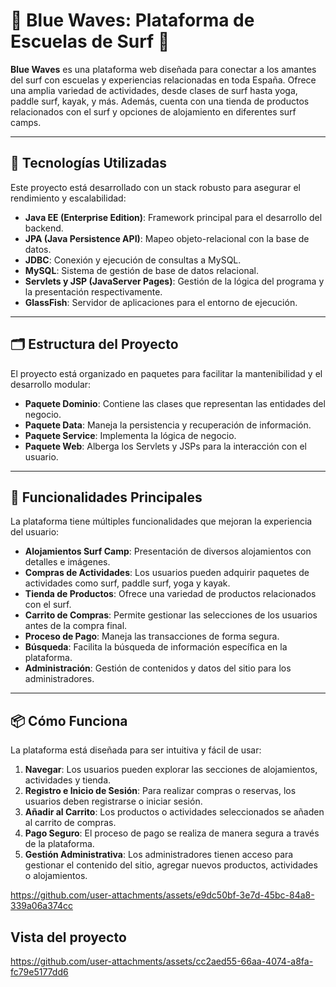 # 🌊 **Blue Waves: Plataforma de Escuelas de Surf** 🌊

**Blue Waves** es una plataforma web diseñada para conectar a los amantes del surf con escuelas y experiencias relacionadas en toda España. Ofrece una amplia variedad de actividades, desde clases de surf hasta yoga, paddle surf, kayak, y más. Además, cuenta con una tienda de productos relacionados con el surf y opciones de alojamiento en diferentes surf camps.

---

## 🚀 **Tecnologías Utilizadas**
Este proyecto está desarrollado con un stack robusto para asegurar el rendimiento y escalabilidad:

- **Java EE (Enterprise Edition)**: Framework principal para el desarrollo del backend.
- **JPA (Java Persistence API)**: Mapeo objeto-relacional con la base de datos.
- **JDBC**: Conexión y ejecución de consultas a MySQL.
- **MySQL**: Sistema de gestión de base de datos relacional.
- **Servlets y JSP (JavaServer Pages)**: Gestión de la lógica del programa y la presentación respectivamente.
- **GlassFish**: Servidor de aplicaciones para el entorno de ejecución.

---

## 🗂️ **Estructura del Proyecto**
El proyecto está organizado en paquetes para facilitar la mantenibilidad y el desarrollo modular:

- **Paquete Dominio**: Contiene las clases que representan las entidades del negocio.
- **Paquete Data**: Maneja la persistencia y recuperación de información.
- **Paquete Service**: Implementa la lógica de negocio.
- **Paquete Web**: Alberga los Servlets y JSPs para la interacción con el usuario.

---

## 🌟 **Funcionalidades Principales**
La plataforma tiene múltiples funcionalidades que mejoran la experiencia del usuario:

- **Alojamientos Surf Camp**: Presentación de diversos alojamientos con detalles e imágenes.
- **Compras de Actividades**: Los usuarios pueden adquirir paquetes de actividades como surf, paddle surf, yoga y kayak.
- **Tienda de Productos**: Ofrece una variedad de productos relacionados con el surf.
- **Carrito de Compras**: Permite gestionar las selecciones de los usuarios antes de la compra final.
- **Proceso de Pago**: Maneja las transacciones de forma segura.
- **Búsqueda**: Facilita la búsqueda de información específica en la plataforma.
- **Administración**: Gestión de contenidos y datos del sitio para los administradores.

---

## 📦 **Cómo Funciona**
La plataforma está diseñada para ser intuitiva y fácil de usar:

1. **Navegar**: Los usuarios pueden explorar las secciones de alojamientos, actividades y tienda.
2. **Registro e Inicio de Sesión**: Para realizar compras o reservas, los usuarios deben registrarse o iniciar sesión.
3. **Añadir al Carrito**: Los productos o actividades seleccionados se añaden al carrito de compras.
4. **Pago Seguro**: El proceso de pago se realiza de manera segura a través de la plataforma.
5. **Gestión Administrativa**: Los administradores tienen acceso para gestionar el contenido del sitio, agregar nuevos productos, actividades o alojamientos.




https://github.com/user-attachments/assets/e9dc50bf-3e7d-45bc-84a8-339a06a374cc




##  **Vista del proyecto**
https://github.com/user-attachments/assets/cc2aed55-66aa-4074-a8fa-fc79e5177dd6






